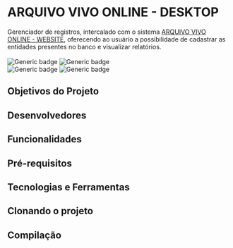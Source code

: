 # ARQUIVO VIVO ONLINE - DESKTOP
Gerenciador de registros, intercalado com o sistema <a href="https://github.com/Guilherme-Maciel/ArquivoVivo-Website">ARQUIVO VIVO ONLINE - WEBSITE</a>, 
oferecendo ao usuário a possibilidade de cadastrar as entidades presentes no banco e visualizar relatórios.
<br><br>
![Generic badge](https://img.shields.io/badge/Status-Finalizado-green.svg)
![Generic badge](https://img.shields.io/badge/Versão-1.0-blue.svg)<br>
![Generic badge](https://img.shields.io/badge/.net-4.6.1-purple.svg)
![Generic badge](https://img.shields.io/badge/mysql-5.7.24-purple.svg)

## Objetivos do Projeto

## Desenvolvedores

## Funcionalidades

## Pré-requisitos

## Tecnologias e Ferramentas

## Clonando o projeto

## Compilação
